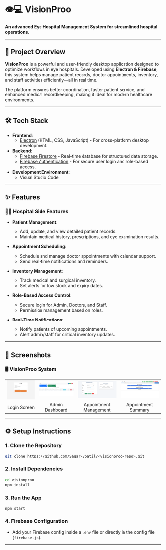 # 👁️💻 **VisionProo**  
**An advanced Eye Hospital Management System for streamlined hospital operations.**

---

## 📌 **Project Overview**  

**VisionProo** is a powerful and user-friendly desktop application designed to optimize workflows in eye hospitals. Developed using **Electron & Firebase**, this system helps manage patient records, doctor appointments, inventory, and staff activities efficiently—all in real time.  

The platform ensures better coordination, faster patient service, and enhanced medical recordkeeping, making it ideal for modern healthcare environments.

---

## 🛠️ **Tech Stack**

- **Frontend**:  
  - [Electron](https://www.electronjs.org/) (HTML, CSS, JavaScript) - For cross-platform desktop development.  
- **Backend**:  
  - [Firebase Firestore](https://firebase.google.com/products/firestore) - Real-time database for structured data storage.  
  - [Firebase Authentication](https://firebase.google.com/docs/auth) - For secure user login and role-based access.  
- **Development Environment**:  
  - Visual Studio Code  

---

## ✨ **Features**

### 🧑‍⚕️ **Hospital Side Features**
- **Patient Management**:  
  - Add, update, and view detailed patient records.  
  - Maintain medical history, prescriptions, and eye examination results.

- **Appointment Scheduling**:  
  - Schedule and manage doctor appointments with calendar support.  
  - Send real-time notifications and reminders.

- **Inventory Management**:  
  - Track medical and surgical inventory.  
  - Set alerts for low stock and expiry dates.

- **Role-Based Access Control**:  
  - Secure login for Admin, Doctors, and Staff.  
  - Permission management based on roles.

- **Real-Time Notifications**:  
  - Notify patients of upcoming appointments.  
  - Alert admin/staff for critical inventory updates.

---

## 💬 **Screenshots**

### 🖥️ VisionProo System
<table>
  <tr>
    <td><img src="./assets/VisionLogin.png" alt="Login Screen" width="500"></td>
    <td><img src="./assets/VisionDashboard.png" alt="Dashboard" width="500"></td>
    <td><img src="./assets/VisionAppointments.png" alt="Appointment Screen" width="500"></td>
     <td><img src="./assets/VisionSummary.png" alt="Appointment Screen" width="500"></td>
  </tr>
  <tr>
    <td align="center">Login Screen</td>
    <td align="center">Admin Dashboard</td>
    <td align="center">Appointment Management</td>
    <td align="center">Appointment Summary</td>
  </tr>
</table>

---

## ⚙️ **Setup Instructions**

### 1. **Clone the Repository**
```bash
git clone https://github.com/Sagar-vpatil/<visionproo-repo>.git
```

### 2. **Install Dependencies**
```bash
cd visionproo
npm install
```

### 3. **Run the App**
```bash
npm start
```

### 4. **Firebase Configuration**
- Add your Firebase config inside a `.env` file or directly in the config file (`firebase.js`).

---
